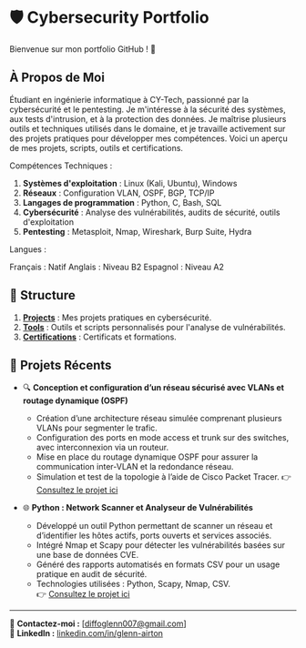 # 🛡️ Cybersecurity Portfolio

Bienvenue sur mon portfolio GitHub ! 👋  
## À Propos de Moi
Étudiant en ingénierie informatique à CY-Tech, passionné par la cybersécurité et le pentesting. Je m'intéresse à la sécurité des systèmes, aux tests d'intrusion, et à la protection des données. Je maîtrise plusieurs outils et techniques utilisés dans le domaine, et je travaille activement sur des projets pratiques pour développer mes compétences. Voici un aperçu de mes projets, scripts, outils et certifications.

Compétences Techniques :

1. **Systèmes d'exploitation** : Linux (Kali, Ubuntu), Windows
2. **Réseaux** : Configuration VLAN, OSPF, BGP, TCP/IP
3. **Langages de programmation** : Python, C, Bash, SQL
4. **Cybersécurité** : Analyse des vulnérabilités, audits de sécurité, outils d'exploitation
5. **Pentesting** : Metasploit, Nmap, Wireshark, Burp Suite, Hydra

Langues :

Français : Natif
Anglais : Niveau B2
Espagnol : Niveau A2 


## 📂 Structure
1. **[Projects](./Projets/README.md)** : Mes projets pratiques en cybersécurité.
2. **[Tools](./Outils/README.md/)** : Outils et scripts personnalisés pour l'analyse de vulnérabilités.
3. **[Certifications](./Certifications-Formation/README.md)** : Certificats et formations.


## 🚀 Projets Récents
- 🔍 **Conception et configuration d’un réseau sécurisé avec VLANs et routage dynamique (OSPF)**  
  - Création d’une architecture réseau simulée comprenant plusieurs VLANs pour segmenter le trafic.
  - Configuration des ports en mode access et trunk sur des switches, avec interconnexion via un routeur.
  - Mise en place du routage dynamique OSPF pour assurer la communication inter-VLAN et la redondance réseau.
  - Simulation et test de la topologie à l’aide de Cisco Packet Tracer.
  👉 [Consultez le projet ici](Projects/OSPF_Network.md)

- 🌐 **Python : Network Scanner et Analyseur de Vulnérabilités**  
   - Développé un outil Python permettant de scanner un réseau et d’identifier les hôtes actifs, ports ouverts et services associés.
   - Intégré Nmap et Scapy pour détecter les vulnérabilités basées sur une base de données CVE.
   - Généré des rapports automatisés en formats CSV pour un usage pratique en audit de sécurité.
   - Technologies utilisées : Python, Scapy, Nmap, CSV.  
  👉 [Consultez le projet ici](Projects/Python_Network_Scanner.md)

---

📧 **Contactez-moi :** [diffoglenn007@gmail.com]  
🔗 **LinkedIn :** [linkedin.com/in/glenn-airton](https://linkedin.com/in/glenn-airton)  

